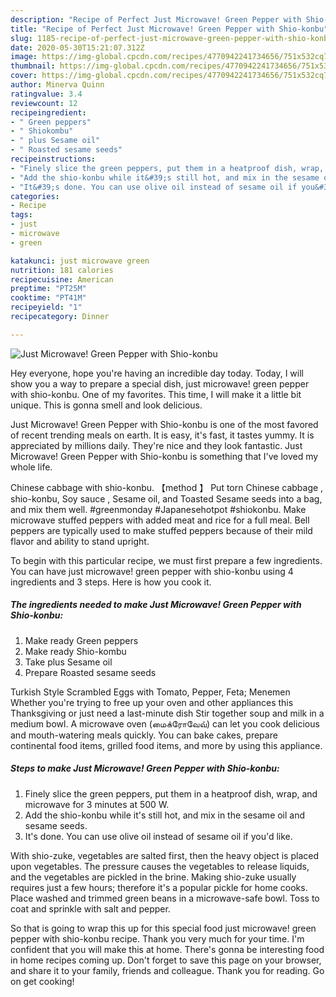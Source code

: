```yaml
---
description: "Recipe of Perfect Just Microwave! Green Pepper with Shio-konbu"
title: "Recipe of Perfect Just Microwave! Green Pepper with Shio-konbu"
slug: 1185-recipe-of-perfect-just-microwave-green-pepper-with-shio-konbu
date: 2020-05-30T15:21:07.312Z
image: https://img-global.cpcdn.com/recipes/4770942241734656/751x532cq70/just-microwave-green-pepper-with-shio-konbu-recipe-main-photo.jpg
thumbnail: https://img-global.cpcdn.com/recipes/4770942241734656/751x532cq70/just-microwave-green-pepper-with-shio-konbu-recipe-main-photo.jpg
cover: https://img-global.cpcdn.com/recipes/4770942241734656/751x532cq70/just-microwave-green-pepper-with-shio-konbu-recipe-main-photo.jpg
author: Minerva Quinn
ratingvalue: 3.4
reviewcount: 12
recipeingredient:
- " Green peppers"
- " Shiokombu"
- " plus Sesame oil"
- " Roasted sesame seeds"
recipeinstructions:
- "Finely slice the green peppers, put them in a heatproof dish, wrap, and microwave for 3 minutes at 500 W."
- "Add the shio-konbu while it&#39;s still hot, and mix in the sesame oil and sesame seeds."
- "It&#39;s done. You can use olive oil instead of sesame oil if you&#39;d like."
categories:
- Recipe
tags:
- just
- microwave
- green

katakunci: just microwave green 
nutrition: 181 calories
recipecuisine: American
preptime: "PT25M"
cooktime: "PT41M"
recipeyield: "1"
recipecategory: Dinner

---
```



![Just Microwave! Green Pepper with Shio-konbu](https://img-global.cpcdn.com/recipes/4770942241734656/751x532cq70/just-microwave-green-pepper-with-shio-konbu-recipe-main-photo.jpg)

Hey everyone, hope you're having an incredible day today. Today, I will show you a way to prepare a special dish, just microwave! green pepper with shio-konbu. One of my favorites. This time, I will make it a little bit unique. This is gonna smell and look delicious.

Just Microwave! Green Pepper with Shio-konbu is one of the most favored of recent trending meals on earth. It is easy, it's fast, it tastes yummy. It is appreciated by millions daily. They're nice and they look fantastic. Just Microwave! Green Pepper with Shio-konbu is something that I've loved my whole life.

Chinese cabbage with shio-konbu. 【method 】 Put torn Chinese cabbage , shio-konbu, Soy sauce , Sesame oil, and Toasted Sesame seeds into a bag, and mix them well. #greenmonday #Japanesehotpot #shiokonbu. Make microwave stuffed peppers with added meat and rice for a full meal. Bell peppers are typically used to make stuffed peppers because of their mild flavor and ability to stand upright.


To begin with this particular recipe, we must first prepare a few ingredients. You can have just microwave! green pepper with shio-konbu using 4 ingredients and 3 steps. Here is how you cook it.

<!--inarticleads1-->

##### The ingredients needed to make Just Microwave! Green Pepper with Shio-konbu:

1. Make ready  Green peppers
1. Make ready  Shio-kombu
1. Take  plus Sesame oil
1. Prepare  Roasted sesame seeds


Turkish Style Scrambled Eggs with Tomato, Pepper, Feta; Menemen Whether you&#39;re trying to free up your oven and other appliances this Thanksgiving or just need a last-minute dish Stir together soup and milk in a medium bowl. A microwave oven (மைக்ரோவேவ்) can let you cook delicious and mouth-watering meals quickly. You can bake cakes, prepare continental food items, grilled food items, and more by using this appliance. 

<!--inarticleads2-->

##### Steps to make Just Microwave! Green Pepper with Shio-konbu:

1. Finely slice the green peppers, put them in a heatproof dish, wrap, and microwave for 3 minutes at 500 W.
1. Add the shio-konbu while it&#39;s still hot, and mix in the sesame oil and sesame seeds.
1. It&#39;s done. You can use olive oil instead of sesame oil if you&#39;d like.


With shio-zuke, vegetables are salted first, then the heavy object is placed upon vegetables. The pressure causes the vegetables to release liquids, and the vegetables are pickled in the brine. Making shio-zuke usually requires just a few hours; therefore it&#39;s a popular pickle for home cooks. Place washed and trimmed green beans in a microwave-safe bowl. Toss to coat and sprinkle with salt and pepper. 

So that is going to wrap this up for this special food just microwave! green pepper with shio-konbu recipe. Thank you very much for your time. I'm confident that you will make this at home. There's gonna be interesting food in home recipes coming up. Don't forget to save this page on your browser, and share it to your family, friends and colleague. Thank you for reading. Go on get cooking!
